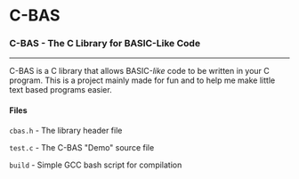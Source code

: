 # C-BAS
### C-BAS - The C Library for BASIC-Like Code
---
C-BAS is a C library that allows BASIC-*like* code to be written in your C program. This is a project mainly made for fun and to help me make little text based programs easier.

#### Files
  
  `cbas.h`  -  The library header file
  
  `test.c`  -  The C-BAS "Demo" source file
  
  `build`   -  Simple GCC bash script for compilation
